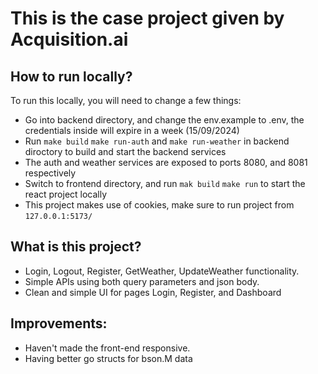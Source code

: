# This is the case project given by Acquisition.ai

## How to run locally?
To run this locally, you will need to change a few things:
- Go into backend directory, and change the env.example to .env, the credentials inside will expire in a week (15/09/2024)
- Run ```make build``` ```make run-auth``` and ```make run-weather``` in backend diroctory to build and start the backend services
- The auth and weather services are exposed to ports 8080, and 8081 respectively
- Switch to frontend directory, and run ```mak build``` ```make run``` to start the react project locally
- This project makes use of cookies, make sure to run project from ```127.0.0.1:5173/```

## What is this project?
- Login, Logout, Register, GetWeather, UpdateWeather functionality.
- Simple APIs using both query parameters and json body.
- Clean and simple UI for pages Login, Register, and Dashboard

## Improvements:
- Haven't made the front-end responsive.
- Having better go structs for bson.M data

